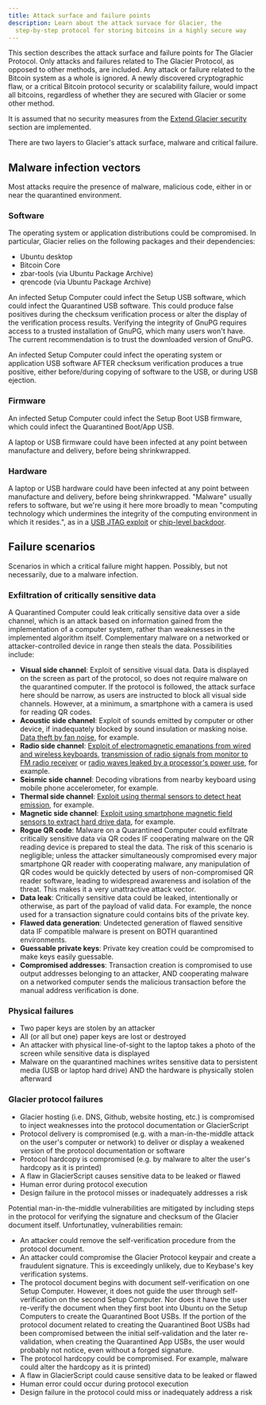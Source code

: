 ```yaml
---
title: Attack surface and failure points
description: Learn about the attack survace for Glacier, the
  step-by-step protocol for storing bitcoins in a highly secure way
---
```


This section describes the attack surface and failure points for The Glacier
Protocol. Only attacks and failures related to The Glacier Protocol, as
opposed to other methods, are included. Any attack or failure related
to the Bitcoin system as a whole is ignored. A newly discovered cryptographic
flaw, or a critical Bitcoin protocol security or scalability failure, would
impact all bitcoins, regardless of whether they are secured with Glacier or
some other method.

It is assumed that no security measures from the [Extend Glacier security](../extend/security.md)
section are implemented.

There are two layers to Glacier's attack surface, malware and critical failure.

## Malware infection vectors

Most attacks require the presence of malware, malicious code, either in or near the quarantined environment.

### Software

The operating system or application distributions could be compromised. In particular,
Glacier relies on the following packages and their dependencies:
* Ubuntu desktop
* Bitcoin Core
* zbar-tools (via Ubuntu Package Archive)
* qrencode (via Ubuntu Package Archive)

An infected Setup Computer could infect the Setup USB software, which could infect the
Quarantined USB software. This could produce false positives during the checksum
verification process or alter the display of the verification process results. Verifying
the integrity of GnuPG requires access to a trusted installation of GnuPG, which many
users won't have. The current recommendation is to trust the downloaded version of GnuPG.

An infected Setup Computer could infect the operating system or application USB software
AFTER checksum verification produces a true positive, either before/during copying of
software to the USB, or during USB ejection.

### Firmware

An infected Setup Computer could infect the Setup Boot USB firmware, which could infect
the Quarantined Boot/App USB.

A laptop or USB firmware could have been infected at any point between manufacture and
delivery, before being shrinkwrapped.

### Hardware

A laptop or USB hardware could have been infected at any point between manufacture and
delivery, before being shrinkwrapped. "Malware" usually refers to software, but we're
using it here more broadly to mean "computing technology which undermines the integrity
of the computing environment in which it resides.", as in a 
[USB JTAG exploit](http://www.itnews.com.au/news/intel-debugger-interface-open-to-hacking-via-usb-446889)
or [chip-level backdoor](https://www.wired.com/2016/06/demonically-clever-backdoor-hides-inside-computer-chip/). 

## Failure scenarios

Scenarios in which a critical failure might happen. Possibly, but not necessarily, due
to a malware infection.

### Exfiltration of critically sensitive data
A Quarantined Computer could leak critically sensitive data over a side channel, which
is an attack based on information gained from the implementation of a computer system,
rather than weaknesses in the implemented algorithm itself. Complementary malware on a 
networked or attacker-controlled device in range then steals the data. Possibilities include:
  * **Visual side channel**: Exploit of sensitive visual data. Data is displayed on the
  screen as part of the protocol, so does not require malware on the quarantined computer.
  If the protocol is followed, the attack surface here should be narrow, as users are
  instructed to block all visual side channels. However, at a minimum, a smartphone with a
  camera is used for reading QR codes.
  * **Acoustic side channel**: Exploit of sounds emitted by computer or other device, if
  inadequately blocked by sound insulation or masking noise. [Data theft by fan noise](https://www.wired.com/2016/06/clever-attack-uses-sound-computers-fan-steal-data), for example.
  * **Radio side channel**: [Exploit of electromagnetic emanations from wired and wireless
  keyboards](https://www.usenix.org/legacy/event/sec09/tech/full_papers/vuagnoux.pdf),
  [transmission of radio signals from monitor to FM radio receiver](http://cyber.bgu.ac.il/content/how-leak-sensitive-data-isolated-computer-air-gap-near-mobile-phone-airhopper)
  or [radio waves leaked by a processor's power use](https://www.wired.com/2015/06/radio-bug-can-steal-laptop-crypto-keys-fits-inside-pita/),
  for example.
  * **Seismic side channel**: Decoding vibrations from nearby keyboard using mobile phone accelerometer, for example.
  * **Thermal side channel**: [Exploit using thermal sensors to detect heat emission](http://cyber.bgu.ac.il/blog/bitwhisper-heat-air-gap), for example.
  * **Magnetic side channel**: [Exploit using smartphone magnetic field sensors to extract hard drive data](http://fc15.ifca.ai/preproceedings/paper_14.pdf), for example.
  * **Rogue QR code**: Malware on a Quarantined Computer could exfiltrate critically
  sensitive data via QR codes IF cooperating malware on the QR reading device is prepared
  to steal the data. The risk of this scenario is negligible; unless the attacker
  simultaneously compromised every major smartphone QR reader with cooperating malware,
  any manipulation of QR codes would be quickly detected by users of non-compromised QR
  reader software, leading to widespread awareness and isolation of the threat. This makes
  it a very unattractive attack vector.
  * **Data leak**: Critically sensitive data could be leaked, intentionally or otherwise, as part of the
  payload of valid data. For example, the nonce used for a transaction signature could contains
  bits of the private key.
  * **Flawed data generation**: Undetected generation of flawed sensitive data IF compatible
  malware is present on BOTH quarantined environments.
  * **Guessable private keys**: Private key creation could be compromised to make keys easily guessable.
  * **Compromised addresses**: Transaction creation is compromised to use output addresses belonging to an attacker,
  AND cooperating malware on a networked computer sends the malicious transaction before the
  manual address verification is done.

### Physical failures

* Two paper keys are stolen by an attacker
* All (or all but one) paper keys are lost or destroyed
* An attacker with physical line-of-sight to the laptop takes a photo of the screen while sensitive data is displayed
* Malware on the quarantined machines writes sensitive data to persistent media (USB or laptop hard drive) AND the hardware is physically stolen afterward

### Glacier protocol failures

* Glacier hosting (i.e. DNS, Github, website hosting, etc.) is compromised
to inject weaknesses into the protocol documentation or GlacierScript
* Protocol delivery is compromised (e.g. with
a man-in-the-middle attack on the user's computer or network) to deliver
or display a weakened version of the protocol documentation or
software
* Protocol hardcopy is compromised (e.g. by malware to alter the user's hardcopy as it is printed)
* A flaw in GlacierScript causes sensitive data to be leaked or flawed
* Human error during protocol execution
* Design failure in the protocol misses or inadequately addresses a risk

Potential man-in-the-middle vulnerabilities are mitigated by including steps in
the protocol for verifying the signature and checksum of the Glacier document
itself. Unfortunatley, vulnerabilities remain:

* An attacker could remove the self-verification procedure from the protocol document.
* An attacker could compromise the Glacier Protocol keypair and create a fraudulent
signature. This is exceedingly unlikely, due to Keybase's key verification systems.
* The protocol document begins with document self-verification on one Setup
Computer. However, it does not guide the user through self-verification on the second
Setup Computer. Nor does it have the user re-verify the document when they first boot
into Ubuntu on the Setup Computers to create the Quarantined Boot USBs. If the
portion of the protocol document related to creating the Quarantined Boot USBs had been
compromised between the initial self-validation and the later re-validation, when
creating the Quarantined App USBs, the user would probably not notice, even without
a forged signature.
* The protocol hardcopy could be compromised. For example, malware could alter the
hardcopy as it is printed)
* A flaw in GlacierScript could cause sensitive data to be leaked or flawed
* Human error could occur during protocol execution
* Design failure in the protocol could miss or inadequately address a risk
